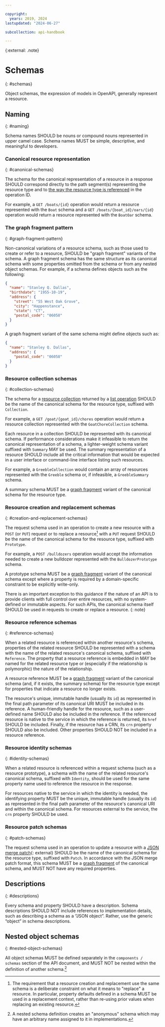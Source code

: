 ```yaml
---

copyright:
  years: 2019, 2024
lastupdated: "2024-06-27"

subcollection: api-handbook

---
```


{:external: .note}

# Schemas
{: #schemas}

Object schemas, the expression of models in OpenAPI, generally represent a resource.

## Naming
{: #naming}

Schema names SHOULD be nouns or compound nouns represented in upper camel case. Schema names MUST
be simple, descriptive, and meaningful to developers.

### Canonical resource representation
{: #canonical-schemas}

The schema for the canonical representation of a resource in a response SHOULD correspond directly
to the path segment(s) representing the resource type and to [the way the resource type is
referenced](/docs/api-handbook?topic=api-handbook-operations) in the operation ID.

For example, a `GET /boats/{id}` operation would return a resource represented with the `Boat`
schema and a `GET /boats/{boat_id}/oars/{id}` operation would return a resource represented with
the `BoatOar` schema.

### The graph fragment pattern
{: #graph-fragment-pattern}

Non-canonical variations of a resource schema, such as those used to create or refer to a resource,
SHOULD be "graph fragment" variants of the schema. A graph fragment schema has the same structure
as its canonical schema with some properties omitted from the schema or from any nested object
schemas. For example, if a schema defines objects such as the following:

```json
{
  "name": "Stanley Q. Dallas",
  "birthdate": "1955-10-19",
  "address": {
    "street": "55 West Oak Grove",
    "city": "Happenstance",
    "state": "CT",
    "postal_code": "06058"
  }
}
```

A graph fragment variant of the same schema might define objects such as:

```json
{
  "name": "Stanley Q. Dallas",
  "address": {
    "postal_code": "06058"
  }
}
```

### Resource collection schemas
{: #collection-schemas}

The schema for a [resource collection](/docs/api-handbook?topic=api-handbook-collections-overview)
returned by a [list operation](/docs/api-handbook?topic=api-handbook-operations#standard-operations)
SHOULD be the name of the canonical schema for the resource type, suffixed with `Collection`.

For example, a `GET /goat/{goat_id}/chores` operation would return a resource collection
represented with the `GoatChoreCollection` schema.

Each resource in a collection SHOULD be represented with its canonical schema. If performance
considerations make it infeasible to return the canonical representation of a schema, a
lighter-weight schema variant suffixed with `Summary` MAY be used. The summary representation of a
resource SHOULD include all the critical information that would be expected in a user interface or
command-line interface listing such resources.

For example, a `GreebleCollection` would contain an array of resources represented with the
`Greeble` schema or, if infeasible, a `GreebleSummary` schema.

A summary schema MUST be a [graph fragment](#graph-fragment-pattern) variant of the canonical
schema for the resource type.

### Resource creation and replacement schemas
{: #creation-and-replacement-schemas}

The request schema used in an operation to create a new resource with a `POST` (or `PUT`) request or
to replace a resource[^schema-for-replacement] with a `PUT` request SHOULD be the name of the
canonical schema for the resource type, suffixed with `Prototype`.

[^schema-for-replacement]: The requirement that a resource creation and replacement use the same
   schema is a deliberate constraint on what it means to "replace" a resource. In particular,
   property defaults defined in a schema MUST be used in a replacement context, rather than re-using
   prior values when replacing an existing resource.

For example, a `POST /bulldozers` operation would accept the information needed to create a new
bulldozer represented with the `BulldozerPrototype` schema.

A prototype schema MUST be a [graph fragment](#graph-fragment-pattern) variant of the canonical
schema except where a property is required by a domain-specific constraint to be explicitly
write-only.

There is an important exception to this guidance if the nature of an API is to provide clients with
full control over entire resources, with no system-defined or immutable aspects. For such APIs,
the canonical schema itself SHOULD be used in requests to create or replace a resource.
{: note}

### Resource reference schemas
{: #reference-schemas}

When a related resource is referenced within another resource's schema, properties of the related
resource SHOULD be represented with a schema with the name of the related resource's canonical
schema, suffixed with `Reference`. The property that a resource reference is embedded in MAY be
named for the related resource type or (especially if the relationship is polymorphic) the nature
of the relationship.

A resource reference MUST be a [graph fragment](#graph-fragment-pattern) variant of the canonical
schema (and, if it exists, the summary schema) for the resource type except for properties that
indicate a resource no longer exists.

The resource's unique, immutable handle (usually its `id`) as represented in the final path
parameter of its canonical URI MUST be included in its reference. A human-friendly handle for the
resource, such as a user-defined name SHOULD also be included in the reference. If the referenced
resource is native to the service in which the reference is returned, its `href` SHOULD be included.
Finally, if the resource has a CRN, its `crn` property SHOULD also be included. Other properties
SHOULD NOT be included in a resource reference.

### Resource identity schemas
{: #identity-schemas}

When a related resource is referenced within a request schema (such as a resource prototype), a
schema with the name of the related resource's canonical schema, suffixed with `Identity`, should
be used for the same property name used to reference the resource in the response.

For resources native to the service in which the identity is needed, the identifying property MUST
be the unique, immutable handle (usually its `id`) as represented in the final path parameter of
the resource's canonical URI and within the canonical schema. For resources external to the
service, the `crn` property SHOULD be used.

### Resource patch schemas
{: #patch-schemas}

The request schema used in an operation to update a resource with a [JSON merge
patch][rfc7396]{: external} SHOULD be the name of the canonical schema for the resource type,
suffixed with `Patch`. In accordance with the JSON merge patch format, this schema MUST be a [graph
fragment](#graph-fragment-pattern) of the canonical schema, and MUST NOT have any required
properties.

[rfc7396]: https://datatracker.ietf.org/doc/html/rfc7396

## Descriptions
{: #descriptions}

Every schema and property SHOULD have a description. Schema descriptions SHOULD NOT include
references to implementation details, such as describing a schema as a “JSON object”. Rather, use
the generic “object” in schema descriptions.

## Nested object schemas
{: #nested-object-schemas}

All object schemas MUST be defined separately in the `components / schemas` section of the API
document, and MUST NOT be nested within the definition of another schema.[^no-nested-schemas]

[^no-nested-schemas]: A nested schema definition creates an "anonymous" schema which may have
   an arbitrary name assigned to it in implementations.
